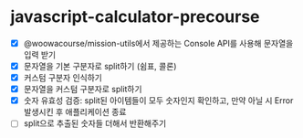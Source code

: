 # javascript-calculator-precourse

- [x] @woowacourse/mission-utils에서 제공하는 Console API를 사용해 문자열을 입력 받기
- [x] 문자열을 기본 구분자로 split하기 (쉼표, 콜론)
- [x] 커스텀 구분자 인식하기
- [x] 문자열을 커스텀 구분자로 split하기
- [x] 숫자 유효성 검증: split된 아이템들이 모두 숫자인지 확인하고, 만약 아닐 시 Error 발생시킨 후 애플리케이션 종료
- [ ] split으로 추출된 숫자들 더해서 반환해주기
